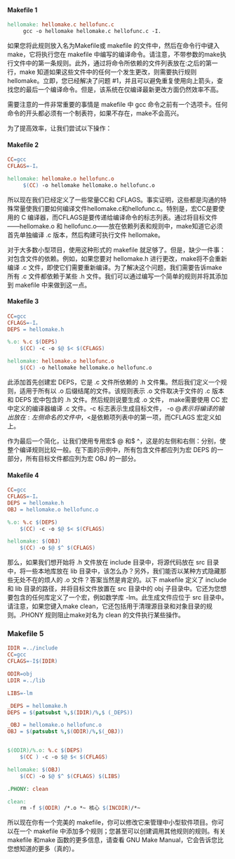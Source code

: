 #### Makefile 1

```makefile
hellomake: hellomake.c hellofunc.c 
     gcc -o hellomake hellomake.c hellofunc.c -I.
```
如果您将此规则放入名为Makefile或 makefile 的文件中，然后在命令行中键入make，它将执行您在 makefile 中编写的编译命令。请注意，不带参数的make执行文件中的第一条规则。此外，通过将命令所依赖的文件列表放在:之后的第一行，make 知道如果这些文件中的任何一个发生更改，则需要执行规则hellomake。立即，您已经解决了问题 #1，并且可以避免重复使用向上箭头，查找您的最后一个编译命令。但是，该系统在仅编译最新更改方面仍然效率不高。

需要注意的一件非常重要的事情是 makefile 中 gcc 命令之前有一个选项卡。任何命令的开头都必须有一个制表符，如果不存在，make不会高兴。

为了提高效率，让我们尝试以下操作：

#### Makefile 2

```makefile
CC=gcc 
CFLAGS=-I。

hellomake: hellomake.o hellofunc.o 
     $(CC) -o hellomake hellomake.o hellofunc.o
```
所以现在我们已经定义了一些常量CC和 CFLAGS。事实证明，这些都是沟通的特殊常量使我们要如何编译文件hellomake.c和hellofunc.c。特别是，宏CC是要使用的 C 编译器，而CFLAGS是要传递给编译命令的标志列表。通过将目标文件——hellomake.o 和 hellofunc.o——放在依赖列表和规则中，make知道它必须首先单独编译 .c 版本，然后构建可执行文件 hellomake。

对于大多数小型项目，使用这种形式的 makefile 就足够了。但是，缺少一件事：对包含文件的依赖。例如，如果您要对 hellomake.h 进行更改，make将不会重新编译 .c 文件，即使它们需要重新编译。为了解决这个问题，我们需要告诉make 所有 .c 文件都依赖于某些 .h 文件。我们可以通过编写一个简单的规则并将其添加到 makefile 中来做到这一点。

#### Makefile 3
```makefile
CC=gcc 
CFLAGS=-I。
DEPS = hellomake.h 

%.o: %.c $(DEPS) 
    $(CC) -c -o $@ $< $(CFLAGS) 

hellomake: hellomake.o hellofunc.o 
    $(CC) -o hellomake hellomake.o hellofunc.o
```
此添加首先创建宏 DEPS，它是 .c 文件所依赖的 .h 文件集。然后我们定义一个规则，适用于所有以 .o 后缀结尾的文件。该规则表示 .o 文件取决于文件的 .c 版本和 DEPS 宏中包含的 .h 文件。然后规则说要生成 .o 文件， make需要使用 CC 宏中定义的编译器编译 .c 文件。-c 标志表示生成目标文件， -o $@表示将编译的输出放在:左侧命名的文件中，$<是依赖项列表中的第一项，而CFLAGS 宏定义如上。

作为最后一个简化，让我们使用专用宏$ @ 和$ ^，这是的左侧和右侧：分别，使整个编译规则比较一般。在下面的示例中，所有包含文件都应列为宏 DEPS 的一部分，所有目标文件都应列为宏 OBJ 的一部分。

#### Makefile 4

```makefile
CC=gcc 
CFLAGS=-I。
DEPS = hellomake.h 
OBJ = hellomake.o hellofunc.o 

%.o: %.c $(DEPS) 
    $(CC) -c -o $@ $< $(CFLAGS) 

hellomake: $(OBJ) 
    $(CC) -o $@ $^ $(CFLAGS)
```
那么，如果我们想开始将 .h 文件放在 include 目录中，将源代码放在 src 目录中，将一些本地库放在 lib 目录中，该怎么办？另外，我们能否以某种方式隐藏那些无处不在的烦人的 .o 文件？答案当然是肯定的。以下 makefile 定义了 include 和 lib 目录的路径，并将目标文件放置在 src 目录中的 obj 子目录中。它还为您想要包含的任何库定义了一个宏，例如数学库 -lm。此生成文件应位于 src 目录中。请注意，如果您键入make clean，它还包括用于清理源目录和对象目录的规则。.PHONY 规则阻止make对名为 clean 的文件执行某些操作。

### Makefile 5

```makefile
IDIR =../include 
CC=gcc 
CFLAGS=-I$(IDIR) 

ODIR=obj 
LDIR =../lib 

LIBS=-lm 

_DEPS = hellomake.h 
DEPS = $(patsubst %,$(IDIR)/%,$ (_DEPS)) 

_OBJ = hellomake.o hellofunc.o 
OBJ = $(patsubst %,$(ODIR)/%,$(_OBJ)) 


$(ODIR)/%.o: %.c $(DEPS) 
    $(CC ) -c -o $@ $< $(CFLAGS) 

hellomake: $(OBJ) 
    $(CC) -o $@ $^ $(CFLAGS) $(LIBS) 

.PHONY: clean 

clean: 
    rm -f $(ODIR) /*.o *~ 核心 $(INCDIR)/*~
```
所以现在你有一个完美的 makefile，你可以修改它来管理中小型软件项目。你可以在一个 makefile 中添加多个规则；您甚至可以创建调用其他规则的规则。有关 makefile 和make 函数的更多信息，请查看 GNU Make Manual，它会告诉您比您想知道的更多（真的）。


